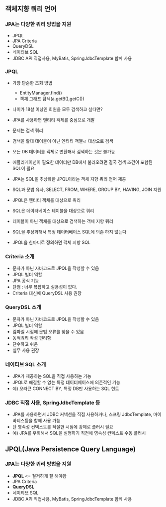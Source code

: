 ## 객체지향 쿼리 언어


### JPA는 다양한 쿼리 방법을 지원
- JPQL
- JPA Criteria
- QueryDSL
- 네이티브 SQL
- JDBC API 직접사용, MyBatis, SpringJdbcTemplate 함께 사용

### JPQL
- 가장 단순한 조회 방법
  - EntityManager.find()
  - 객체 그래프 탐색(a.getB(),getC())
- 나이가 18살 이상인 회원을 모두 검색하고 싶다면?

- JPA를 사용하면 엔티티 객체를 중심으로 개발
- 문제는 검색 쿼리
- 검색을 할대 테이블이 아닌 엔티티 객첼ㄹ 대상으로 검색
- 모든 DB 데이터를 객체로 변환해서 검색하는 것은 불가능
- 애플리케이션이 필요한 데이터만 DB에서 불러오려면 결국 검색 조건이 포함된 SQL이 필요

- JPA는 SQL을 추상화한 JPQL이라는 객체 지향 쿼리 언어 제공
- SQL과 문법 유사, SELECT, FROM, WHERE, GROUP BY, HAVING, JOIN 지원
- JPQL은 엔티티 객체를 대상으로 쿼리
- SQL은 데이터베이스 테이블을 대상으로 쿼리

- 테이블이 아닌 객체를 대상으로 검색하는 객체 지향 쿼리
- SQL을 추상화해서 특정 데이터베이스 SQL에 의존 하지 않는다
- JPQL을 한마디로 정의하면 객체 지향 SQL

### Criteria 소개
- 문자가 아닌 자바코드로 JPQL을 작성할 수 있음
- JPQL 빌더 역할
- JPA 공식 기능
- 단점 : 너무 복잡하고 실용성이 없다.
- Criteria 대신에 QueryDSL 사용 권장 


### QueryDSL 소개
- 문자가 아닌 자바코드로 JPQL을 작성할 수 있음
- JPQL 빌더 역할
- 컴파일 시점에 문법 오류를 찾을 수 있음
- 동적쿼리 작성 편리함
- 단수하고 쉬움
- 실무 사용 권장

### 네이티브 SQL 소개
- JPA가 제공하는 SQL을 직접 사용하는 기능
- JPQL로 해결할 수 없는 특정 데이터베이스에 의존적인 기능
- 예) 오라큰 CONNECT BY, 특정 DB만 사용하는 SQL 힌트

### JDBC 직접 사용, SpringJdbcTemplate 등
- JPA를 사용하면서 JDBC 커넥션을 직접 사용하거나, 스프링 JdbcTemplate, 마이바티스등을 함께 사용 가능
- 단 영속성 컨텍스트를 적절한 시점에 강제로 플러시 필요
- 예) JPA를 우회해서 SQL을 실행하기 직전에 영속성 컨텍스트 수동 플러시


## JPQL(Java Persistence Query Language)

### JPA는 다양한 쿼리 방법을 지원
- **JPQL** <= 철저하게 잘 해야함
- JPA Criteria
- **QueryDSL**
- 네이티브 SQL
- JDBC API 직접사용, MyBatis, SpringJdbcTemplate 함께 사용
